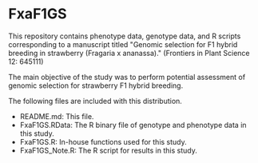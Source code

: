   # FxaF1GS
This repository contains phenotype data, genotype data, and R scripts corresponding to a manuscript titled 
"Genomic selection for F1 hybrid breeding in strawberry (Fragaria x ananassa)."
(Frontiers in Plant Science 12: 645111)

The main objective of the study was to perform potential assessment of genomic selection for strawberry F1 hybrid breeding.

The following files are included with this distribution.

  - README.md:	This file.
  - FxaF1GS.RData: The R binary file of genotype and phenotype data in this study.
  - FxaF1GS.R:	In-house functions used for this study.
  - FxaF1GS_Note.R:	The R script for results in this study.

<!-- end list -->
